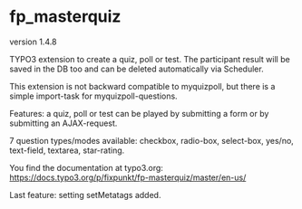 # fp_masterquiz

version 1.4.8

TYPO3 extension to create a quiz, poll or test. The participant result will be saved in the DB too and can be deleted automatically via Scheduler.

This extension is not backward compatible to myquizpoll, but there is a simple import-task for myquizpoll-questions.

Features: a quiz, poll or test can be played by submitting a form or by submitting an AJAX-request.

7 question types/modes available: checkbox, radio-box, select-box, yes/no, text-field, textarea, star-rating.

You find the documentation at typo3.org: https://docs.typo3.org/p/fixpunkt/fp-masterquiz/master/en-us/

Last feature: setting setMetatags added.